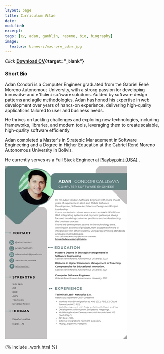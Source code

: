 ```yaml
---
layout: page
title: Curriculum Vitae
date:
modified:
excerpt:
tags: [cv, adan, gamblin, resume, bio, biography]
image:
  feature: banners/mac-pro_adan.jpg
---
```


<i class="fa fa-file-pdf-o"> Click </i> **[Download CV](cv-adancc.pdf){:target="_blank"}**


### Short Bio

Adan Condori is a Computer Engineer graduated from the Gabriel René Moreno Autonomous University, with a strong passion for developing innovative and efficient software solutions. Guided by software design patterns and agile methodologies, Adan has honed his expertise in web development over years of hands-on experience, delivering high-quality applications tailored to user and business needs.

He thrives on tackling challenges and exploring new technologies, including frameworks, libraries, and modern tools, leveraging them to create scalable, high-quality software efficiently.

Adan completed a Master's in Strategic Management in Software Engineering and a Degree in Higher Education at the Gabriel René Moreno Autonomous University in Bolivia.

He currently serves as a Full Stack Engineer at [Playbypoint (USA)](https://www.linkedin.com/company/playbypoint/posts/?feedView=all) .

![Planificacion](/images/cv/cv-adan.jpg)

{% include _work.html %}
